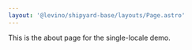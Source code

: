 ```yaml
---
layout: '@levino/shipyard-base/layouts/Page.astro'
---
```


This is the about page for the single-locale demo.